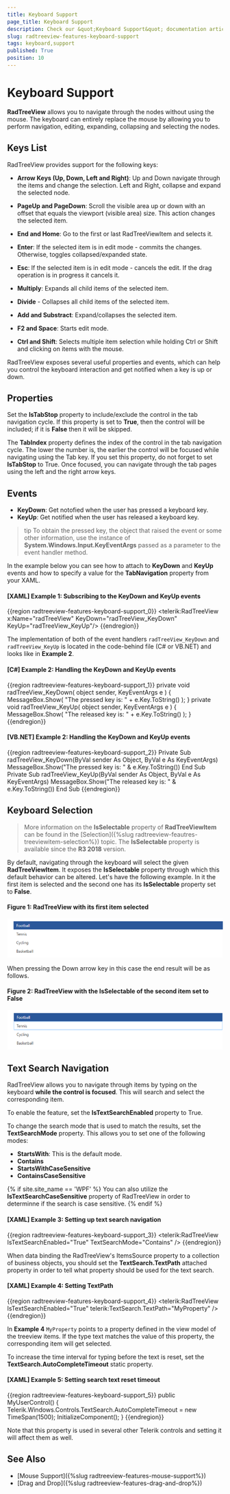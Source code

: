 ```yaml
---
title: Keyboard Support
page_title: Keyboard Support
description: Check our &quot;Keyboard Support&quot; documentation article for the RadTreeView {{ site.framework_name }} control.
slug: radtreeview-features-keyboard-support
tags: keyboard,support
published: True
position: 10
---
```


# Keyboard Support

__RadTreeView__ allows you to navigate through the nodes without using the mouse. The keyboard can entirely replace the mouse by allowing you to perform navigation, editing, expanding, collapsing and selecting the nodes.

## Keys List

RadTreeView provides support for the following keys:

* __Arrow Keys (Up, Down, Left and Right)__: Up and Down navigate through the items and change the selection. Left and Right, collapse and expand the selected node.

* __PageUp and PageDown__: Scroll the visible area up or down with an offset that equals the viewport (visible area) size. This action changes the selected item.

* __End and Home__: Go to the first or last RadTreeViewItem and selects it.

* __Enter__: If the selected item is in edit mode - commits the changes. Otherwise, toggles collapsed/expanded state.

* __Esc__: If the selected item is in edit mode - cancels the edit. If the drag operation is in progress it cancels it.

* __Multiply__: Expands all child items of the selected item.

* __Divide__ - Collapses all child items of the selected item.

* __Add and Substract__: Expand/collapses the selected item.

* __F2 and Space__: Starts edit mode.

* __Ctrl and Shift__: Selects multiple item selection while holding Ctrl or Shift and clicking on items with the mouse.

RadTreeView exposes several useful properties and events, which can help you control the keyboard interaction and get notified when a key is up or down.

## Properties 

Set the __IsTabStop__ property to include/exclude the control in the tab navigation cycle. If this property is set to __True__, then the control will be included; if it is __False__ then it will be skipped.

The __TabIndex__ property defines the index of the control in the tab navigation cycle. The lower the number is, the earlier the control will be focused while navigating using the Tab key. If you set this property, do not forget to set __IsTabStop__ to True. Once focused, you can navigate through the tab pages using the left and the right arrow keys. 

## Events 

* __KeyDown__: Get notofied when the user has pressed a keyboard key.
* __KeyUp__: Get notified when the user has released a keyboard key.

>tip To obtain the pressed key, the object that raised the event or some other information, use the instance of __System.Windows.Input.KeyEventArgs__ passed as a parameter to the event handler method.

In the example below you can see how to attach to __KeyDown__ and __KeyUp__ events and how to specify a value for the __TabNavigation__ property from your XAML. 

#### __[XAML] Example 1: Subscribing to the KeyDown and KeyUp events__  
{{region radtreeview-features-keyboard-support_0}}
	<telerik:RadTreeView x:Name="radTreeView" KeyDown="radTreeView_KeyDown" KeyUp="radTreeView_KeyUp"/>
{{endregion}}

The implementation of both of the event handlers `radTreeView_KeyDown` and `radTreeView_KeyUp` is located in the code-behind file (C# or VB.NET) and looks like in __Example 2__. 

#### __[C#] Example 2: Handling the KeyDown and KeyUp events__  	
{{region radtreeview-features-keyboard-support_1}}
	private void radTreeView_KeyDown( object sender, KeyEventArgs e )
	{
	    MessageBox.Show( "The pressed key is: " + e.Key.ToString() );
	}
	private void radTreeView_KeyUp( object sender, KeyEventArgs e )
	{
	    MessageBox.Show( "The released key is: " + e.Key.ToString() );
	}
{{endregion}}

#### __[VB.NET] Example 2: Handling the KeyDown and KeyUp events__  
{{region radtreeview-features-keyboard-support_2}}
	Private Sub radTreeView_KeyDown(ByVal sender As Object, ByVal e As KeyEventArgs)
	    MessageBox.Show("The pressed key is: " & e.Key.ToString())
	End Sub
	Private Sub radTreeView_KeyUp(ByVal sender As Object, ByVal e As KeyEventArgs)
	    MessageBox.Show("The released key is: " & e.Key.ToString())
	End Sub
{{endregion}}

## Keyboard Selection

>More information on the __IsSelectable__ property of __RadTreeViewItem__ can be found in the [Selection]({%slug radtreeview-feautres-treeviewitem-selection%}) topic. The __IsSelectable__ property is available since the __R3 2018__ version.

By default, navigating through the keyboard will select the given __RadTreeViewItem__. It exposes the __IsSelectable__ property through which this default behavior can be altered. Let's have the following example. In it the first item is selected and the second one has its __IsSelectable__ property set to __False__.

#### __Figure 1: RadTreeView with its first item selected__
![RadTreeView with its first item selected](images/RadTreeView_KeyboardSupport_01.png)

When pressing the Down arrow key in this case the end result will be as follows.

#### __Figure 2: RadTreeView with the IsSelectable of the second item set to False__
![RadTreeView with its first item selected](images/RadTreeView_Keyboard_Support_02.png)

## Text Search Navigation

RadTreeView allows you to navigate through items by typing on the keyboard __while the control is focused__. This will search and select the corresponding item.

To enable the feature, set the __IsTextSearchEnabled__ property to True.

To change the search mode that is used to match the results, set the __TextSearchMode__ property. This allows you to set one of the following modes:

* __StartsWith__: This is the default mode.
* __Contains__
* __StartsWithCaseSensitive__
* __ContainsCaseSensitive__

{% if site.site_name == 'WPF' %}
You can also utilize the __IsTextSearchCaseSensitive__ property of RadTreeView in order to determinne if the search is case sensitive. 
{% endif %}

#### __[XAML] Example 3: Setting up text search navigation__  
{{region radtreeview-features-keyboard-support_3}}
	<telerik:RadTreeView IsTextSearchEnabled="True" TextSearchMode="Contains" />
{{endregion}}

When data binding the RadTreeView's ItemsSource property to a collection of business objects, you should set the __TextSearch.TextPath__ attached property in order to tell what property should be used for the text search. 

#### __[XAML] Example 4: Setting TextPath__  
{{region radtreeview-features-keyboard-support_4}}
	<telerik:RadTreeView IsTextSearchEnabled="True" telerik:TextSearch.TextPath="MyProperty" />
{{endregion}}

In __Example 4__ `MyProperty` points to a property defined in the view model of the treeview items. If the type text matches the value of this property, the corresponding item will get selected.

To increase the time interval for typing before the text is reset, set the __TextSearch.AutoCompleteTimeout__ static property.

#### __[XAML] Example 5: Setting search text reset timeout__  
{{region radtreeview-features-keyboard-support_5}}
	public MyUserControl() 
	{  
		Telerik.Windows.Controls.TextSearch.AutoCompleteTimeout = new TimeSpan(1500); 
		InitializeComponent();
	} 
{{endregion}}

Note that this property is used in several other Telerik controls and setting it will affect them as well.

## See Also
 * [Mouse Support]({%slug radtreeview-features-mouse-support%})
 * [Drag and Drop]({%slug radtreeview-features-drag-and-drop%})
